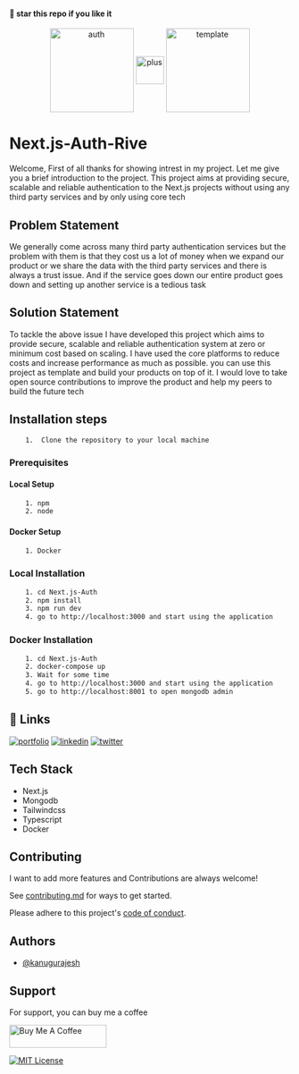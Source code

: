#### 🌟 star this repo if you like it
<div align="center">
  <div>
    <img align="center" src="https://github.com/kanugurajesh/Next.js-Auth-Rive/assets/120458029/ae8825ab-4ea2-44d3-9c9c-7326f3a4cab5" alt="auth" width=150 height=150>
    <img align="center" src="https://github.com/kanugurajesh/Next.js-Auth-Navigation/assets/77529419/7f97cd3c-3d55-4e0a-ae81-c28e0636fa77" alt="plus" width=50 height=50>
    <img align="center" src="https://github.com/kanugurajesh/Next.js-Auth-Navigation/assets/77529419/acc93f88-cfe5-431c-8579-c918e2881525" alt="template" width=150 height=150>
  </div>
</div>

# Next.js-Auth-Rive
Welcome, First of all thanks for showing intrest in my project. Let me give you a brief introduction to the project. This project aims at providing secure, scalable and reliable authentication to the Next.js projects without using any third party services and by only using core tech

## Problem Statement
We generally come across many third party authentication services but the problem with them is that they cost us a lot of money when we expand our product or we share the data with the third party services and there is always a trust issue. And if the service goes down our entire product goes down and setting up another service is a tedious task

## Solution Statement
To tackle the above issue I have developed this project which aims to provide secure, scalable and reliable authentication system at zero or minimum cost based on scaling. I have used the core platforms to reduce costs and increase performance as much as possible. you can use this project as template and build your products on top of it. I would love to take open source contributions to improve the product and help my peers to build the future tech

## Installation steps
```bash
    1.  Clone the repository to your local machine
```

### Prerequisites

#### Local Setup

```bash
    1. npm
    2. node
```

#### Docker Setup

```bash
    1. Docker
```

### Local Installation

```bash
    1. cd Next.js-Auth
    2. npm install
    3. npm run dev
    4. go to http://localhost:3000 and start using the application
```

### Docker Installation
```bash
    1. cd Next.js-Auth
    2. docker-compose up
    3. Wait for some time
    4. go to http://localhost:3000 and start using the application
    5. go to http://localhost:8001 to open mongodb admin
```

## 🔗 Links
[![portfolio](https://img.shields.io/badge/my_portfolio-000?style=for-the-badge&logo=ko-fi&logoColor=white)](https://rajeshportfolio.me/)
[![linkedin](https://img.shields.io/badge/linkedin-0A66C2?style=for-the-badge&logo=linkedin&logoColor=white)](https://www.linkedin.com/in/rajesh-kanugu-aba8a3254/)
[![twitter](https://img.shields.io/badge/twitter-1DA1F2?style=for-the-badge&logo=twitter&logoColor=white)](https://twitter.com/exploringengin1)

## Tech Stack

- Next.js
- Mongodb
- Tailwindcss
- Typescript
- Docker

## Contributing

I want to add more features and Contributions are always welcome!

See [contributing.md](https://github.com/kanugurajesh/Next.js-Auth/blob/main/contributing.md) for ways to get started.

Please adhere to this project's [code of conduct](https://github.com/kanugurajesh/Next.js-Auth/blob/main/code_of_conduct.md).

## Authors

- [@kanugurajesh](https://github.com/kanugurajesh)

## Support

For support, you can buy me a coffee

<a href="https://www.buymeacoffee.com/kanugurajen" target="_blank"><img src="https://cdn.buymeacoffee.com/buttons/default-orange.png" alt="Buy Me A Coffee" height="41" width="174"></a>

[![MIT License](https://img.shields.io/badge/License-MIT-green.svg)](https://github.com/kanugurajesh/Next.js-Auth/blob/main/LICENSE.txt)
